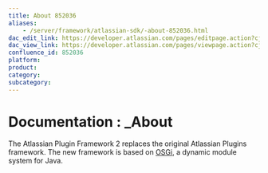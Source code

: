 ```yaml
---
title: About 852036
aliases:
    - /server/framework/atlassian-sdk/-about-852036.html
dac_edit_link: https://developer.atlassian.com/pages/editpage.action?cjm=wozere&pageId=852036
dac_view_link: https://developer.atlassian.com/pages/viewpage.action?cjm=wozere&pageId=852036
confluence_id: 852036
platform:
product:
category:
subcategory:
---
```

# Documentation : \_About

The Atlassian Plugin Framework 2 replaces the original Atlassian Plugins framework. The new framework is based on <a href="http://www.osgi.org/" class="external-link">OSGi</a>, a dynamic module system for Java.

























